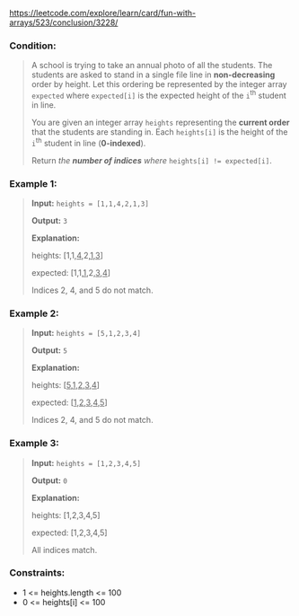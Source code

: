 https://leetcode.com/explore/learn/card/fun-with-arrays/523/conclusion/3228/

### Condition:

>A school is trying to take an annual photo of all the students. The students are asked to stand in a single file line in **non-decreasing** order by height. Let this ordering be represented by the integer array `expected` where `expected[i]` is the expected height of the `i`<sup>th</sup> student in line.
>
>You are given an integer array `heights` representing the **current order** that the students are standing in. Each `heights[i]` is the height of the `i`<sup>th</sup> student in line (**0-indexed**).
>
>Return *the **number of indices** where* `heights[i] != expected[i]`.

### Example 1:

>**Input:** `heights = [1,1,4,2,1,3]`
>
>**Output:** `3`
>
>**Explanation:** 
>
>heights:  [1,1,<ins>4</ins>,2,<ins>1</ins>,<ins>3</ins>]
>
>expected: [1,1,<ins>1</ins>,2,<ins>3</ins>,<ins>4</ins>]
>
>Indices 2, 4, and 5 do not match.

### Example 2:

>**Input:** `heights = [5,1,2,3,4]`
>
>**Output:** `5`
>
>**Explanation:** 
>
>heights:  [<ins>5</ins>,<ins>1</ins>,<ins>2</ins>,<ins>3</ins>,<ins>4</ins>]
>
>expected: [<ins>1</ins>,<ins>2</ins>,<ins>3</ins>,<ins>4</ins>,<ins>5</ins>]
>
>Indices 2, 4, and 5 do not match.

### Example 3:

>**Input:** `heights = [1,2,3,4,5]`
>
>**Output:** `0`
>
>**Explanation:** 
>
>heights:  [1,2,3,4,5]
>
>expected: [1,2,3,4,5]
>
>All indices match.

### Constraints:

* 1 <= heights.length <= 100
* 0 <= heights[i] <= 100
